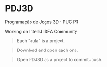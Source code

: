 # PDJ3D
Programação de Jogos 3D - PUC PR

Working on IntelliJ IDEA Community

>Each "aula" is a project. 

>Download and open each one.

>Open PDJ3D as a project to commit+push.
